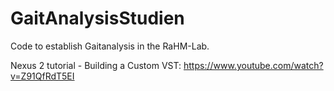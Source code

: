 # GaitAnalysisStudien
Code to establish Gaitanalysis in the RaHM-Lab.

Nexus 2 tutorial - Building a Custom VST:
https://www.youtube.com/watch?v=Z91QfRdT5EI
